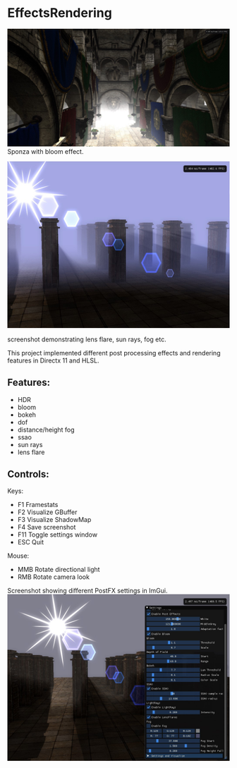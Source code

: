 # EffectsRendering

![EffectsRendering with DX11 Sponza with Bloom .](EffectsRendering/screenshot_2025-02-09_2014_06.jpg)
Sponza with bloom effect.

![EffectsRendering with DX11 .](EffectsRendering/screenshot.jpg)

screenshot demonstrating lens flare, sun rays, fog etc.

This project implemented different post processing effects and rendering features in Directx 11 and HLSL.

## Features:
- HDR 
- bloom 
- bokeh
- dof
- distance/height fog
- ssao
- sun rays
- lens flare 

## Controls:

Keys:
- F1 Framestats
- F2 Visualize GBuffer
- F3 Visualize ShadowMap
- F4 Save screenshot
- F11 Toggle settings window
- ESC Quit

Mouse:
- MMB Rotate directional light
- RMB Rotate camera look 


Screenshot showing different PostFX settings in ImGui.
![EffectsRendering with DX11 .](EffectsRendering/screenshot_2021-07-02_2044_42.jpg)
